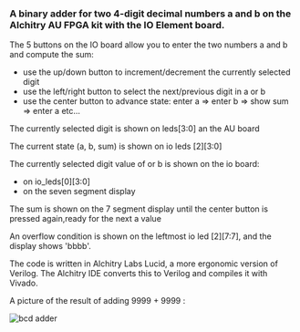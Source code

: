 ### A binary adder for two 4-digit decimal numbers a and b on the Alchitry AU FPGA kit with the IO Element board.

The 5 buttons on the IO board allow you to enter the two numbers a and b and compute the sum:

- use the up/down button to increment/decrement the currently selected digit
- use the left/right button to select the next/previous digit in a or b
- use the center button to advance state: enter a => enter b => show sum => enter a etc...

The currently selected digit is shown on leds[3:0] an the AU board

The current state (a, b, sum) is shown on io leds [2][3:0]

The currently selected digit value of or b is shown on the io board: 
  - on io_leds[0][3:0] 
  - on the seven segment display

The sum is shown on the 7 segment display until the center button is pressed again,ready for the next a value

An overflow condition is shown on the leftmost io led [2][7:7], and the display shows 'bbbb'.

The code is written in Alchitry Labs Lucid, a more ergonomic version of Verilog.
The Alchitry IDE converts this to Verilog and compiles it with Vivado.

A picture of the result of adding 9999 + 9999 :

![bcd adder](https://github.com/user-attachments/assets/99d17364-7336-4259-8767-2ef69e75b5ef)
